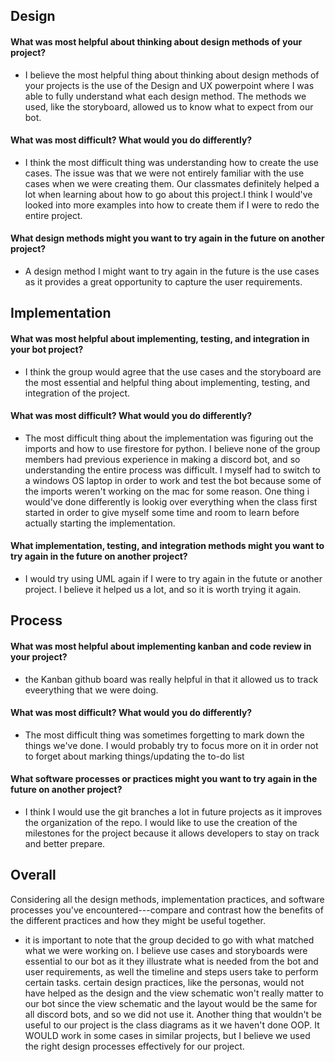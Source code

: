 ## Design
#### What was most helpful about thinking about design methods of your project?
- I believe the most helpful thing about thinking about design methods of your projects is the use of the Design and UX powerpoint where I was able to fully understand what each design method. The methods we used, like the storyboard, allowed us to know what to expect from our bot.
#### What was most difficult? What would you do differently?
- I think the most difficult thing was understanding how to create the use cases. The issue was that we were not entirely familiar with the use cases when we were creating them. Our classmates definitely helped a lot when learning about how to go about this project.I think I would've looked into more examples into how to create them if I were to redo the entire project.
#### What design methods might you want to try again in the future on another project?
- A design method I might want to try again in the future is the use cases as it provides a great opportunity to capture the user requirements.

## Implementation
#### What was most helpful about implementing, testing, and integration in your bot project?
- I think the group would agree that the use cases and the storyboard are the most essential and helpful thing about implementing, testing, and integration of the project.
#### What was most difficult? What would you do differently?
- The most difficult thing about the implementation was figuring out the imports and how to use firestore for python. I believe none of the group members had previous experience in making a discord bot, and so understanding the entire process was difficult. I myself had to switch to a windows OS laptop in order to work and test the bot because some of the imports weren't working on the mac for some reason. One thing i would've done differently is lookig over everything when the class first started in order to give myself some time and room to learn before actually starting the implementation.
#### What implementation, testing, and integration methods might you want to try again in the future on another project?
- I would try using UML again if I were to try again in the futute or another project. I believe it helped us a lot, and so it is worth trying it again.

## Process
#### What was most helpful about implementing kanban and code review in your project?
- the Kanban github board was really helpful in that it allowed us to track eveerything that we were doing.
#### What was most difficult? What would you do differently?
- The most difficult thing was sometimes forgetting to mark down the things we've done. I would probably try to focus more on it in order not to forget about marking things/updating the to-do list
#### What software processes or practices might you want to try again in the future on another project?
- I think I would use the git branches a lot in future projects as it improves the organization of the repo. I would like to use the creation of the milestones for the project because it allows developers to stay on track and better prepare.

## Overall
Considering all the design methods, implementation practices, and software processes you've encountered---compare and contrast how the benefits of the different practices and how they might be useful together.
- it is important to note that the group decided to go with what matched what we were working on. I believe use cases and storyboards were essential to our bot as it they illustrate what is needed from the bot and user requirements, as well the timeline and steps users take to perform certain tasks. certain design practices, like the personas, would not have helped as the design and the view schematic won't really matter to our bot since the view schematic and the layout would be the same for all discord bots, and so we did not use it. Another thing that wouldn't be useful to our project is the class diagrams as it we haven't done OOP. It WOULD work in some cases in similar projects, but I believe we used the right design processes effectively for our project. 
